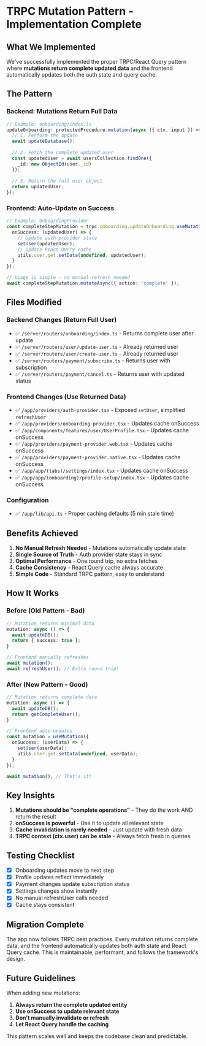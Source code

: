 # TRPC Mutation Pattern - Implementation Complete

## What We Implemented

We've successfully implemented the proper TRPC/React Query pattern where **mutations return complete updated data** and the frontend automatically updates both the auth state and query cache.

## The Pattern

### Backend: Mutations Return Full Data

```typescript
// Example: onboarding/index.ts
updateOnboarding: protectedProcedure.mutation(async ({ ctx, input }) => {
  // 1. Perform the update
  await updateDatabase();
  
  // 2. Fetch the complete updated user
  const updatedUser = await usersCollection.findOne({
    _id: new ObjectId(user._id)
  });
  
  // 3. Return the full user object
  return updatedUser;
});
```

### Frontend: Auto-Update on Success

```typescript
// Example: OnboardingProvider
const completeStepMutation = trpc.onboarding.updateOnboarding.useMutation({
  onSuccess: (updatedUser) => {
    // Update auth provider state
    setUser(updatedUser);
    // Update React Query cache
    utils.user.get.setData(undefined, updatedUser);
  }
});

// Usage is simple - no manual refresh needed
await completeStepMutation.mutateAsync({ action: 'complete' });
```

## Files Modified

### Backend Changes (Return Full User)
- ✅ `/server/routers/onboarding/index.ts` - Returns complete user after update
- ✅ `/server/routers/user/update-user.ts` - Already returned user
- ✅ `/server/routers/user/create-user.ts` - Already returned user
- ✅ `/server/routers/payment/subscribe.ts` - Returns user with subscription
- ✅ `/server/routers/payment/cancel.ts` - Returns user with updated status

### Frontend Changes (Use Returned Data)
- ✅ `/app/providers/auth-provider.tsx` - Exposed `setUser`, simplified `refreshUser`
- ✅ `/app/providers/onboarding-provider.tsx` - Updates cache onSuccess
- ✅ `/app/components/features/user/UserProfile.tsx` - Updates cache onSuccess
- ✅ `/app/providers/payment-provider.web.tsx` - Updates cache onSuccess
- ✅ `/app/providers/payment-provider.native.tsx` - Updates cache onSuccess
- ✅ `/app/app/(tabs)/settings/index.tsx` - Updates cache onSuccess
- ✅ `/app/app/(onboarding)/profile-setup/index.tsx` - Updates cache onSuccess

### Configuration
- ✅ `/app/lib/api.ts` - Proper caching defaults (5 min stale time)

## Benefits Achieved

1. **No Manual Refresh Needed** - Mutations automatically update state
2. **Single Source of Truth** - Auth provider state stays in sync
3. **Optimal Performance** - One round trip, no extra fetches
4. **Cache Consistency** - React Query cache always accurate
5. **Simple Code** - Standard TRPC pattern, easy to understand

## How It Works

### Before (Old Pattern - Bad)
```typescript
// Mutation returns minimal data
mutation: async () => {
  await updateDB();
  return { success: true };
}

// Frontend manually refreshes
await mutation();
await refreshUser(); // Extra round trip!
```

### After (New Pattern - Good)
```typescript
// Mutation returns complete data
mutation: async () => {
  await updateDB();
  return getCompleteUser();
}

// Frontend auto-updates
const mutation = useMutation({
  onSuccess: (userData) => {
    setUser(userData);
    utils.user.get.setData(undefined, userData);
  }
});

await mutation(); // That's it!
```

## Key Insights

1. **Mutations should be "complete operations"** - They do the work AND return the result
2. **onSuccess is powerful** - Use it to update all relevant state
3. **Cache invalidation is rarely needed** - Just update with fresh data
4. **TRPC context (ctx.user) can be stale** - Always fetch fresh in queries

## Testing Checklist

- [x] Onboarding updates move to next step
- [x] Profile updates reflect immediately  
- [x] Payment changes update subscription status
- [x] Settings changes show instantly
- [x] No manual refreshUser calls needed
- [x] Cache stays consistent

## Migration Complete

The app now follows TRPC best practices. Every mutation returns complete data, and the frontend automatically updates both auth state and React Query cache. This is maintainable, performant, and follows the framework's design.

## Future Guidelines

When adding new mutations:

1. **Always return the complete updated entity**
2. **Use onSuccess to update relevant state**
3. **Don't manually invalidate or refresh**
4. **Let React Query handle the caching**

This pattern scales well and keeps the codebase clean and predictable.
